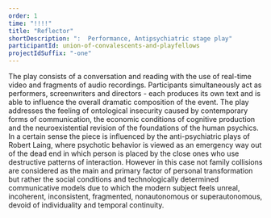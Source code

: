 ```yaml
---
order: 1
time: "!!!!"
title: "Reflector"
shortDescription: ":  Performance, Antipsychiatric stage play"
participantId: union-of-convalescents-and-playfellows
projectIdSuffix: "-one"
---
```


The play consists of a conversation and reading with the use of real-time video and fragments of audio recordings. Participants simultaneously act as performers, screenwriters and directors - each produces its own text and is able to influence the overall dramatic composition of the event.
The play addresses the feeling of ontological insecurity caused by contemporary forms of communication, the economic conditions of cognitive production and the neuroexistential revision of the foundations of the human psychics.
In a certain sense the piece is influenced by the anti-psychiatric plays of Robert Laing, where psychotic behavior is viewed as an emergency way out of the dead end in which person is placed by the close ones who use destructive patterns of interaction. However in this case not family collisions are considered as the main and primary factor of personal transformation but rather the social conditions and technologically determined communicative models due to which the modern subject feels unreal, incoherent, inconsistent, fragmented, nonautonomous or superautonomous, devoid of individuality and temporal continuity.
